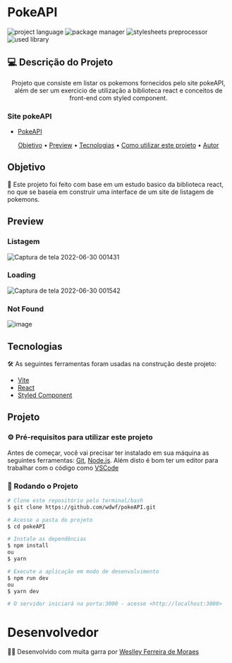 # PokeAPI

![project language](https://img.shields.io/badge/JavaScript-F7DF1E?style=for-the-badge&logo=javascript&logoColor=black)
![package manager](https://img.shields.io/badge/Yarn-2C8EBB?style=for-the-badge&logo=yarn&logoColor=white)
![stylesheets preprocessor](https://img.shields.io/badge/styled--components-DB7093?style=for-the-badge&logo=styled-components&logoColor=white)
![used library](https://img.shields.io/badge/React-20232A?style=for-the-badge&logo=react&logoColor=61DAFB)

## 💻 Descrição do Projeto
<p align="center">Projeto que consiste em listar os pokemons fornecidos pelo site pokeAPI, além de ser um exercicio de utilização a biblioteca react e conceitos de front-end com styled component.</p>

### Site pokeAPI
- [PokeAPI](https://pokeapi.co/)

<p align="center">
 <a href="#objetivo">Objetivo</a> •
 <a href="#preview">Preview</a> •
 <a href="#tecnologias">Tecnologias</a> • 
 <a href="#projeto">Como utilizar este projeto</a> • 
 <a href="#desenvolvedor">Autor</a>
</p>

## Objetivo
<p> 🚀 Este projeto foi feito com base em um estudo basico da biblioteca react, no que se baseia em construir uma interface de um site de listagem de pokemons.</p>

## Preview

### Listagem
![Captura de tela 2022-06-30 001431](https://user-images.githubusercontent.com/28903617/176586524-a1549b29-c5d8-40a8-b1d6-43df5682e2cb.png)

### Loading
![Captura de tela 2022-06-30 001542](https://user-images.githubusercontent.com/28903617/176586539-8a19b5b4-ddf0-412d-bd84-76058167788e.png)

### Not Found
![image](https://user-images.githubusercontent.com/28903617/176586599-28645d86-2591-4ed1-881d-7fbcc4afed98.png)

## Tecnologias

🛠 As seguintes ferramentas foram usadas na construção deste projeto:

- [Vite](https://vitejs.dev/)
- [React](https://reactjs.org/)
- [Styled Component](https://styled-components.com/)

## Projeto

### ⚙️ Pré-requisitos para utilizar este projeto

Antes de começar, você vai precisar ter instalado em sua máquina as seguintes ferramentas:
[Git](https://git-scm.com), [Node.js](https://nodejs.org/en/). 
Além disto é bom ter um editor para trabalhar com o código como [VSCode](https://code.visualstudio.com/)

### 🎲 Rodando o Projeto

```bash
# Clone este repositório pelo terminal/bash
$ git clone https://github.com/wdwf/pokeAPI.git

# Acesse a pasta do projeto
$ cd pokeAPI

# Instale as dependências
$ npm install
ou
$ yarn

# Execute a aplicação em modo de desenvolvimento
$ npm run dev
ou
$ yarn dev

# O servidor iniciará na porta:3000 - acesse <http://localhost:3000>
```

# Desenvolvedor
<p> 👨‍💻 Desenvolvido com muita garra por <a href="https://www.linkedin.com/in/weslleyferreira/">Weslley Ferreira de Moraes</a></p>

